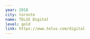 ```yaml
---
year: 2018
city: toronto
name: TELUS Digital
level: gold
link: https://www.telus.com/digital
---
```

